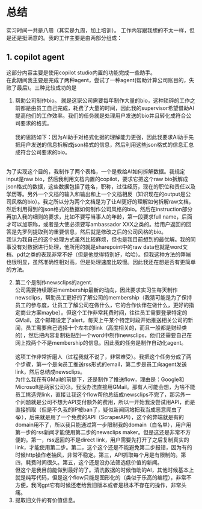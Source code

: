 # 总结
实习时间一共是八周（其实是九周，加上培训）。 工作内容跟我想的不太一样，但是还是挺满意的。我的工作主要是由两部分组成：
## 1. copilot agent
这部分内容主要是使用copilot studio内置的功能完成一些助手。<br>
在此期间我主要是完成了两种agent，尝试了一种agent(帮助计算公司账目的，失败了最后)。三种比较成功的是
1. 帮助公司制作bio。
就是这家公司需要每年制作大量的bio，这种琐碎的工作之前都是由员工自己完成，耗费了大量的时间，因此我的supervisor希望借助AI提高他们的工作效率。我们的任务就是处理用户发送的bio并且转化成符合公司要求的格式。<br><br>  我的思路如下：因为AI助手对格式化据的理解能力更强，因此我要求AI助手先把用户发送的信息拆解成json格式的信息，然后利用这些json格式的信息汇总成符合公司要求的bio。
<br>
为了实现这个目的，我制作了两个表格，一个是教给AI如何拆解数据。我规定input是raw bio，然后我利用文档内置的copilot，要求它把这个raw bio拆解成json格式的数据，这些数据包括了姓名，职称，过往经历，现在的职位和责任以及学历等。另外一个文档的输入和输出和上一个文档相反（知识现在的output是公司风格的bio）。我之所以分为两个文档是为了让AI更好的理解如何拆解raw文档，然后利用得到的json格式的数据如何制作公司风格的bio。然后在instruction部分再加入我的细则的要求，比如不要写当事人的年龄，第一段要求full name，后面才可以加职称，或者是大使必须要写ambassador XXX之类的。给用户返回的回答是先罗列提取到的重要信息，然后就是修改之后的公司风格的bio。<br>
我认为我自己的这个处理方式虽然比较麻烦，但也是我目前想到的最优解。我的同事没有对数据进行处理，他所用的就是sharepoint中的raw data也就是word文档、pdf之类的表现非常不好（但是他觉得特别好，哈哈）。但我这种方法的弊端也很明显，虽然准确性相对高，但是处理速度比较慢。因此我还在想是否有更简单的方法。

2. 第二个是制作newsclips的agent.<br>
公司需要持续跟进membership最新的动向，因此要求实习生每天制作newsclips，帮助员工更好的了解公司的membership（我猜可能是为了保持员工的参与度，让员工了解公司在做什么，它的合作伙伴在做什么，更好的指定商业方案maybe）。但这个工作非常耗费时间，往往员工需要登录特定的GMail，这个邮箱设定了alert，每天上午某个特定时段开始推送相关公司的新闻，员工需要自己选择十个左右的link（高度相关的，而且一般都是财经类的），然后把内容复制粘贴到一个word中制作newsclips，他们还需要自己在网上找两个不是membership的信息。因此我的任务是制作自动化agent。<br><br> 这项工作非常折磨人（过程我就不说了，非常难受）。我把这个任务分成了两个步骤，第一个是向员工推送rss形式的email，第二步是员工向agent发送link，然后总结成newsclips。<br>为什么我在有GMail的前提下，还是制作了推送flow，理由是：Google和Microsoft是两家公司😥。我没办法直接用GMail。那有人可能会想，为啥不能员工挑选完link，直接让我这个flow帮他总结成newsclips不完了，那另外一个问题就是公司不想为API支付额外的费用，所以一开始我没尝试用API，而是直接抓取（但是不久我的IP被ban了，疑似新闻网站把我当成恶意爬虫了😭），后来就是用了一个免费的API（ScraperAPI），这个的弊端就是有的domain用不了，所以我只能通过第一步限制我的domain（白名单），用户用第一步的rss新闻才能使用第二步的newsclips maker。但是这还是非常不方便的。第一，rss返回的不是direct link，用户需要先打开了之后复制真实的link，才能使用第二步。第二，这个这个还是不能避免第二步报错，因为有的时候http操作老抽风，非常不稳定。第三，API抓取每个月是有限制的。第四，耗费时间很久。第五，这个还是没办法筛选低价值的新闻。<br>
但这个是我目前能做到最好的了。清洗数据的时候借助的AI，其他时候基本上就是纯写代码，但是这个flow只能是图形化的（类似于乐高的编程），非常不方便，我问gpt它有时候还老给我旧版本或者是根本不存在的操作，非常头痛。
3. 提取旧文件的有价值信息。

